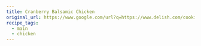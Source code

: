 ```yaml
---
title: Cranberry Balsamic Chicken
original_url: https://www.google.com/url?q=https://www.delish.com/cooking/recipe-ideas/recipes/a57005/cranberry-balsamic-chicken-recipe
recipe_tags:
  - main
  - chicken
---
```

